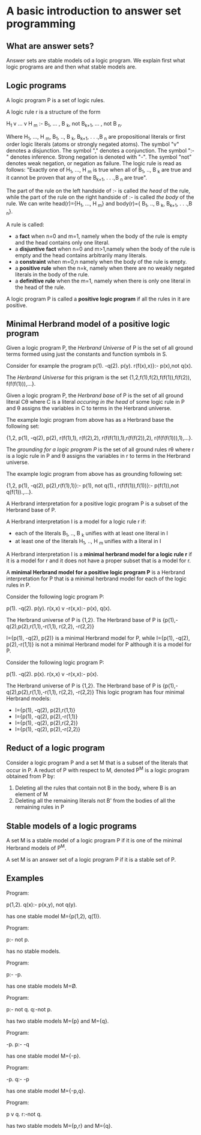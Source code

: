 # A basic introduction to answer set programming
## What are answer sets? 
Answer sets are stable models od a logic program. We explain first what logic programs are and then what stable models are.  

## Logic programs 
A logic program P is a set of logic rules. 

A logic rule r is a structure of the form

H<sub>1</sub> v ... v H <sub>m</sub> :- B<sub>1</sub>, ... , B <sub>k</sub>, not B<sub>k+1</sub>, ... , not B <sub>n</sub>.

Where H<sub>1</sub>, ..., H <sub>m</sub>, B<sub>1</sub>, .., B <sub>k</sub>, B<sub>k+1</sub>, . . .,B <sub>n</sub> are propositional literals or first order logic literals (atoms or strongly negated atoms). The symbol "v" denotes a disjunction. The symbol "," denotes a conjunction.  The symbol ":-" denotes inference. Strong negation is denoted with "-". The symbol "not" denotes weak negation, or negation as failure. The logic rule is read as follows: 
"Exactly one of H<sub>1</sub>, ..., H <sub>m</sub> is true when all of B<sub>1</sub>, .., B <sub>k</sub> are true and it cannot be proven that any of the B<sub>k+1</sub>, . . .,B <sub>n</sub> are true".

The part of the rule on the left handside of :- is called *the head* of the rule, while the part of the rule on the right handside of :- is called *the body* of the rule. We can write head(r)={H<sub>1</sub>, ..., H <sub>m</sub>} and body(r)={ B<sub>1</sub>, .., B <sub>k</sub>, B<sub>k+1</sub>, . . .,B <sub>n</sub>}.

A rule is called:
* a **fact** when n=0 and m=1,  namely when the body of the rule is empty and the head contains only one literal.
* a **disjuntive fact** when n=0 and m>1,namely when the body of the rule is empty and the head contains arbitrarily many literals.
* a **constraint** when m=0,n namely when the body of the rule is empty.
* a **positive rule**  when the n=k, namely when there are no weakly negated literals in the body of the rule.
* a **definitive rule**  when the m=1, namely when there is only one literal in the head of the rule.

A logic program P is called a **positive logic program** if all the rules in it are positive. 

## Minimal Herbrand model of a positive logic program 
Given a logic program P, the *Herbrand Universe* of P is the set of all ground terms formed using just the constants and function symbols in S. 

Consider for example the program 
p(1).
-q(2). 
p(y). 
r(f(x),x)}:- p(x),not q(x).

The *Herbrand Universe* for this prigram is the set {1,2,f(1),f(2),f(f(1)),f(f(2)), f(f(f(1))),...}.

Given a logic program P, the *Herbrand base* of P is the set of all ground literal Cθ where C is a  literal *occuring in the head* of some logic rule in P and θ assigns the variables in C to terms in the Herbrand universe.

The example logic program from above has as a  Herbrand base the following set: 

{1,2, p(1), -q(2), p(2), r(f(1),1), r(f(2),2), r(f(f(1)),1),r(f(f(2)),2), r(f(f(f(1))),1),...}.

The *grounding for a logic program P* is  the set of all ground rules rθ where r is a  logic rule in P and θ assigns the variables in r to terms in the Herbrand universe.

The example logic program from above has as grounding following set: 

{1,2, p(1), -q(2), p(2),r(f(1),1)}:- p(1), not q(1)., r(f(f(1)),f(1))}:- p(f(1)),not q(f(1)).,...}.


A Herbrand interpretation for a positive logic program P is a subset of the Herbrand base of P. 

A Herbrand interpretation I is a model for a logic rule r if:
- each of the literals B<sub>1</sub>, .., B <sub>k</sub> unifies with at least one literal in I
- at least one of the literals H<sub>1</sub>, .., H <sub>m</sub> unifies with a literal in I

A Herbrand interpretation I is a **minimal herbrand model for a logic rule r** if it is a model for r and it does not have a proper subset that is a model for r. 


A **minimal Herbrand model for a positive logic program P** is a Herbrand interpretation for P that is a minimal herbrand model for each of the logic rules in P. 

Consider the following logic program P: 

p(1).
-q(2). 
p(y). 
r(x,x) v -r(x,x):- p(x), q(x).

The Herbrand universe of P is {1,2}. The Herbrand base of P is {p(1),-q(2),p(2),r(1,1),-r(1,1), r(2,2), -r(2,2)}

I={p(1), -q(2), p(2)} is a minimal Herbrand model for P, while I={p(1), -q(2), p(2),-r(1,1)} is not a minimal Herbrand model for P although it is a model for P.

Consider the following logic program P: 

p(1).
-q(2). 
p(x). 
r(x,x) v -r(x,x):- p(x).

The Herbrand universe of P is {1,2}. The Herbrand base of P is {p(1),-q(2),p(2),r(1,1),-r(1,1), r(2,2), -r(2,2)}
This logic program has four minimal Herbrand models: 
* I={p(1), -q(2), p(2),r(1,1)}  
* I={p(1), -q(2), p(2),-r(1,1)} 
* I={p(1), -q(2), p(2),r(2,2)}  
* I={p(1), -q(2), p(2),-r(2,2)} 


## Reduct of a logic program 

Consider a logic program P and a set M that is a subset of the literals that occur in P. A reduct of P with respect to M, denoted P<sup>M</sup> is a logic program obtained from P by: 
1. Deleting all the rules that contain not B in the body, where B is an element of M 
2. Deleting all the remaining literals not B' from the bodies of all the remaining rules in P 

## Stable models of a logic programs

A set M is a stable model of a logic program P if it is one of the minimal Herbrand models of P<sup>M</sup>. 

A set M is an answer set of a logic program P if it is a stable set of P. 

## Examples

Program:

p(1,2).
q(x):- p(x,y), not q(y).

has one stable model M={p(1,2), q(1)}.

Program:

p:- not p.

has no stable models.

Program:

p:- -p.

has one stable models M=Ø.


Program: 

p:- not q.
q:-not p.

has two stable models M={p} and M={q}.

Program:

-p.
p:- -q

has one stable model M={-p}.

Program:

-p.
q:- -p

has one stable model M={-p,q}.

Program:

 p v q.
r:-not q.

has two stable models M={p,r} and M={q}.



